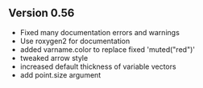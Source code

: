 ## Version 0.56

- Fixed many documentation errors and warnings
- Use roxygen2 for documentation
- added varname.color to replace fixed 'muted("red")'
- tweaked arrow style
- increased default thickness of variable vectors
- add point.size argument



